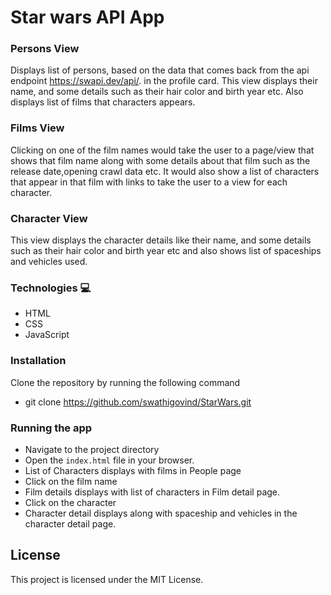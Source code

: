 
# Star wars API App

### Persons View
Displays list of persons, based on the data that comes back from the api endpoint  https://swapi.dev/api/. in the profile card. This view displays their name, and some details such as their hair color and birth year etc. Also displays list of films that characters appears.

### Films View
Clicking on one of the film names would take the user to a page/view that shows that film name along with some details about that film such as the release date,opening crawl data etc. It would also show a list of characters that appear in that film with links to take the user to a view for each character.

### Character View
This view displays the character details like their name, and some details such as their hair color and birth year etc and also shows list of spaceships and vehicles used.

### Technologies 💻
* HTML
* CSS
* JavaScript

### Installation
Clone the repository by running the following command
* git clone https://github.com/swathigovind/StarWars.git

### Running the app

* Navigate to the project directory 
* Open the `index.html` file in your browser.
* List of Characters displays with films in People page
* Click on the film name
* Film details displays with list of characters in Film detail page.
* Click on the character
* Character detail displays along with spaceship and vehicles in the character detail page.


## License
This project is licensed under the MIT License.
